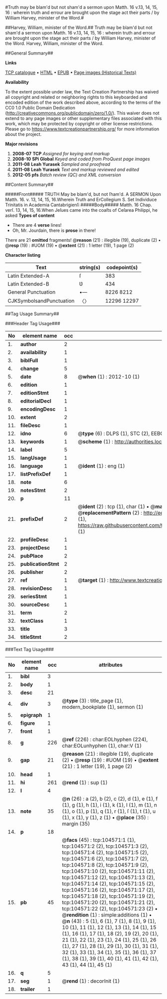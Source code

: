 #Truth may be blam'd but not sham'd a sermon upon Matth. 16 v.13, 14, 15, 16 : wherein truth and errour are brought upon the stage act their parts / by William Harvey, minister of the Word.#

##Harvey, William, minister of the Word.##
Truth may be blam'd but not sham'd a sermon upon Matth. 16 v.13, 14, 15, 16 : wherein truth and errour are brought upon the stage act their parts / by William Harvey, minister of the Word.
Harvey, William, minister of the Word.

##General Summary##

**Links**

[TCP catalogue](http://www.ota.ox.ac.uk/tcp/)  • 
[HTML](http://tei.it.ox.ac.uk/tcp/Texts-HTML/free/A43/A43041.html)  • 
[EPUB](http://tei.it.ox.ac.uk/tcp/Texts-EPUB/free/A43/A43041.epub) • 
[Page images (Historical Texts)](https://historicaltexts.jisc.ac.uk/eebo-15736146e)

**Availability**

To the extent possible under law, the Text Creation Partnership has waived all copyright and related or neighboring rights to this keyboarded and encoded edition of the work described above, according to the terms of the CC0 1.0 Public Domain Dedication (http://creativecommons.org/publicdomain/zero/1.0/). This waiver does not extend to any page images or other supplementary files associated with this work, which may be protected by copyright or other license restrictions. Please go to https://www.textcreationpartnership.org/ for more information about the project.

**Major revisions**

1. __2008-07__ __TCP__ *Assigned for keying and markup*
1. __2008-10__ __SPi Global__ *Keyed and coded from ProQuest page images*
1. __2011-08__ __Leah Yurasek__ *Sampled and proofread*
1. __2011-08__ __Leah Yurasek__ *Text and markup reviewed and edited*
1. __2012-05__ __pfs__ *Batch review (QC) and XML conversion*

##Content Summary##

#####Front#####
TRUTH May be blam'd, but not ſham'd. A SERMON Upon Matth. 16. v. 13, 14, 15, 16.Wherein Truth and ErCollegium S. Set Individuce Trinitatis in Academia Cantabrigienſi
#####Body#####
Matth. 16 Chap. verſ. 13, 14, 15, 16.When Jeſues came into the coaſts of Ceſarea Philippi, he asked 
**Types of content**

  * There are 4 **verse** lines!
  * Oh, Mr. Jourdain, there is **prose** in there!

There are 21 **omitted** fragments! 
 @__reason__ (21) : illegible (19), duplicate (2)  •  @__resp__ (19) : #UOM (19)  •  @__extent__ (21) : 1 letter (19), 1 page (2)

**Character listing**


|Text|string(s)|codepoint(s)|
|---|---|---|
|Latin Extended-A|ſ|383|
|Latin Extended-B|Ʋ|434|
|General Punctuation|•—|8226 8212|
|CJKSymbolsandPunctuation|〈〉|12296 12297|

##Tag Usage Summary##

###Header Tag Usage###

|No|element name|occ|attributes|
|---|---|---|---|
|1.|__author__|2||
|2.|__availability__|1||
|3.|__biblFull__|1||
|4.|__change__|5||
|5.|__date__|8| @__when__ (1) : 2012-10 (1)|
|6.|__edition__|1||
|7.|__editionStmt__|1||
|8.|__editorialDecl__|1||
|9.|__encodingDesc__|1||
|10.|__extent__|2||
|11.|__fileDesc__|1||
|12.|__idno__|6| @__type__ (6) : DLPS (1), STC (2), EEBO-CITATION (1), OCLC (1), VID (1)|
|13.|__keywords__|1| @__scheme__ (1) : http://authorities.loc.gov/ (1)|
|14.|__label__|5||
|15.|__langUsage__|1||
|16.|__language__|1| @__ident__ (1) : eng (1)|
|17.|__listPrefixDef__|1||
|18.|__note__|6||
|19.|__notesStmt__|2||
|20.|__p__|11||
|21.|__prefixDef__|2| @__ident__ (2) : tcp (1), char (1)  •  @__matchPattern__ (2) : ([0-9\-]+):([0-9IVX]+) (1), (.+) (1)  •  @__replacementPattern__ (2) : http://eebo.chadwyck.com/downloadtiff?vid=$1&page=$2 (1), https://raw.githubusercontent.com/textcreationpartnership/Texts/master/tcpchars.xml#$1 (1)|
|22.|__profileDesc__|1||
|23.|__projectDesc__|1||
|24.|__pubPlace__|2||
|25.|__publicationStmt__|2||
|26.|__publisher__|2||
|27.|__ref__|1| @__target__ (1) : http://www.textcreationpartnership.org/docs/. (1)|
|28.|__revisionDesc__|1||
|29.|__seriesStmt__|1||
|30.|__sourceDesc__|1||
|31.|__term__|2||
|32.|__textClass__|1||
|33.|__title__|3||
|34.|__titleStmt__|2||


###Text Tag Usage###

|No|element name|occ|attributes|
|---|---|---|---|
|1.|__bibl__|3||
|2.|__body__|1||
|3.|__desc__|21||
|4.|__div__|3| @__type__ (3) : title_page (1), modern_bookplate (1), sermon (1)|
|5.|__epigraph__|1||
|6.|__figure__|1||
|7.|__front__|1||
|8.|__g__|226| @__ref__ (226) : char:EOLhyphen (224), char:EOLunhyphen (1), char:V (1)|
|9.|__gap__|21| @__reason__ (21) : illegible (19), duplicate (2)  •  @__resp__ (19) : #UOM (19)  •  @__extent__ (21) : 1 letter (19), 1 page (2)|
|10.|__head__|1||
|11.|__hi__|261| @__rend__ (1) : sup (1)|
|12.|__l__|4||
|13.|__note__|35| @__n__ (26) : a (2), b (2), c (2), d (1), e (1), f (1), g (1), h (1), i (1), k (1), l (1), m (1), n (1), o (1), p (1), q (1), r (1), ſ (1), t (1), u (1), x (1), y (1), z (1)  •  @__place__ (35) : margin (35)|
|14.|__p__|18||
|15.|__pb__|45| @__facs__ (45) : tcp:104571:1 (1), tcp:104571:2 (2), tcp:104571:3 (2), tcp:104571:4 (2), tcp:104571:5 (2), tcp:104571:6 (2), tcp:104571:7 (2), tcp:104571:8 (2), tcp:104571:9 (2), tcp:104571:10 (2), tcp:104571:11 (2), tcp:104571:12 (2), tcp:104571:13 (2), tcp:104571:14 (2), tcp:104571:15 (2), tcp:104571:16 (2), tcp:104571:17 (2), tcp:104571:18 (2), tcp:104571:19 (2), tcp:104571:20 (2), tcp:104571:21 (2), tcp:104571:22 (2), tcp:104571:23 (2)  •  @__rendition__ (1) : simple:additions (1)  •  @__n__ (43) : 5 (1), 6 (1), 7 (1), 8 (1), 9 (1), 10 (1), 11 (1), 12 (1), 13 (1), 14 (1), 15 (1), 16 (1), 17 (1), 18 (2), 19 (2), 20 (1), 21 (1), 22 (1), 23 (1), 24 (1), 25 (1), 26 (1), 27 (1), 28 (1), 29 (1), 30 (1), 31 (1), 32 (1), 33 (1), 34 (1), 35 (1), 36 (1), 37 (1), 38 (1), 39 (1), 40 (1), 41 (1), 42 (1), 43 (1), 44 (1), 45 (1)|
|16.|__q__|5||
|17.|__seg__|1| @__rend__ (1) : decorInit (1)|
|18.|__trailer__|1||
